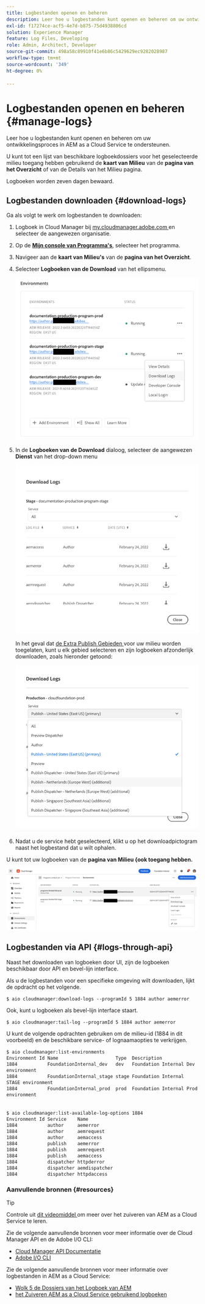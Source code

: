 ```yaml
---
title: Logbestanden openen en beheren
description: Leer hoe u logbestanden kunt openen en beheren om uw ontwikkelingsproces in AEM as a Cloud Service te ondersteunen.
exl-id: f17274ce-acf5-4e7d-b875-75d4938806cd
solution: Experience Manager
feature: Log Files, Developing
role: Admin, Architect, Developer
source-git-commit: 498a58c89910f41e6b86c5429629ec9282028987
workflow-type: tm+mt
source-wordcount: '349'
ht-degree: 0%

---
```



# Logbestanden openen en beheren {#manage-logs}

Leer hoe u logbestanden kunt openen en beheren om uw ontwikkelingsproces in AEM as a Cloud Service te ondersteunen.

U kunt tot een lijst van beschikbare logboekdossiers voor het geselecteerde milieu toegang hebben gebruikend de **kaart van Milieu** van de **pagina van het Overzicht** of van de Details van het Milieu pagina.

Logboeken worden zeven dagen bewaard.

## Logbestanden downloaden {#download-logs}

Ga als volgt te werk om logbestanden te downloaden:

1. Logboek in Cloud Manager bij [ my.cloudmanager.adobe.com ](https://my.cloudmanager.adobe.com/) en selecteer de aangewezen organisatie.

1. Op de **[Mijn console van Programma&#39;s](/help/implementing/cloud-manager/navigation.md#my-programs)**, selecteer het programma.

1. Navigeer aan de **kaart van Milieu&#39;s** van de **pagina van het Overzicht**.

1. Selecteer **Logboeken van de Download** van het ellipsmenu.

   ![ Logboekmenupunt van de Download logboeken ](assets/download-logs1.png)

1. In de **Logboeken van de Download** dialoog, selecteer de aangewezen **Dienst** van het drop-down menu

   ![ de dialoog van Logboeken van de Download ](assets/download-preview.png)

   In het geval dat [ de Extra Publish Gebieden ](/help/operations/additional-publish-regions.md) voor uw milieu worden toegelaten, kunt u elk gebied selecteren en zijn logboeken afzonderlijk downloaden, zoals hieronder getoond:

   ![ Logboeken van de Download voor extra publiceer gebieden ](assets/download-publish-region-logs.png)

1. Nadat u de service hebt geselecteerd, klikt u op het downloadpictogram naast het logbestand dat u wilt ophalen.

U kunt tot uw logboeken van de **pagina van Milieu {ook toegang hebben.**

![ Logs van het scherm van Milieu&#39;s ](assets/download-logs.png)

## Logbestanden via API {#logs-through-api}

Naast het downloaden van logboeken door UI, zijn de logboeken beschikbaar door API en bevel-lijn interface.

Als u de logbestanden voor een specifieke omgeving wilt downloaden, lijkt de opdracht op het volgende.

```shell
$ aio cloudmanager:download-logs --programId 5 1884 author aemerror
```

Ook, kunt u logboeken als bevel-lijn interface staart.

```shell
$ aio cloudmanager:tail-log --programId 5 1884 author aemerror
```

U kunt de volgende opdrachten gebruiken om de milieu-id (1884 in dit voorbeeld) en de beschikbare service- of lognaamaopties te verkrijgen.

```shell
$ aio cloudmanager:list-environments
Environment Id Name                     Type  Description                          
1884           FoundationInternal_dev   dev   Foundation Internal Dev environment  
1884           FoundationInternal_stage stage Foundation Internal STAGE environment
1884           FoundationInternal_prod  prod  Foundation Internal Prod environment
 
 
$ aio cloudmanager:list-available-log-options 1884
Environment Id Service    Name         
1884           author     aemerror     
1884           author     aemrequest   
1884           author     aemaccess    
1884           publish    aemerror     
1884           publish    aemrequest   
1884           publish    aemaccess    
1884           dispatcher httpderror   
1884           dispatcher aemdispatcher
1884           dispatcher httpdaccess
```

### Aanvullende bronnen {#resources}

>[!TIP]
>
>Controle uit [ dit videomiddel ](https://app.frame.io/reviews/28cdf463-b7fc-443b-a54a-93cb7da6567e/dbf158f1-568b-4efc-8fbc-3b241561cbab) om meer over het zuiveren van AEM as a Cloud Service te leren.

Zie de volgende aanvullende bronnen voor meer informatie over de Cloud Manager API en de Adobe I/O CLI:

* [ Cloud Manager API Documentatie ](https://developer.adobe.com/experience-cloud/cloud-manager/)
* [ Adobe I/O CLI ](https://github.com/adobe/aio-cli-plugin-cloudmanager)

Zie de volgende aanvullende bronnen voor meer informatie over logbestanden in AEM as a Cloud Service:

* [ Wolk 5 de Dossiers van het Logboek van AEM ](https://experienceleague.adobe.com/en/docs/experience-manager-learn/cloud-service/expert-resources/cloud-5/cloud5-aem-log-files#)
* [ het Zuiveren AEM as a Cloud Service gebruikend logboeken ](https://experienceleague.adobe.com/en/docs/experience-manager-learn/cloud-service/debugging/debugging-aem-as-a-cloud-service/logs#)

